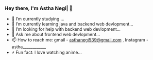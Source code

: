 ### Hey there, I'm Astha Negi| 👋


- 🔭 I’m currently studying ...
- 🌱 I’m currently learning java and backend web devlopment...
- 🤔 I’m looking for help with backend web devlopment...
- 💬 Ask me about frontend web devlopment...
- 📫 How to reach me: gmail - asthanegi539@gmail.com , Instagram - astha____________
- ⚡ Fun fact: I love watching anime...

